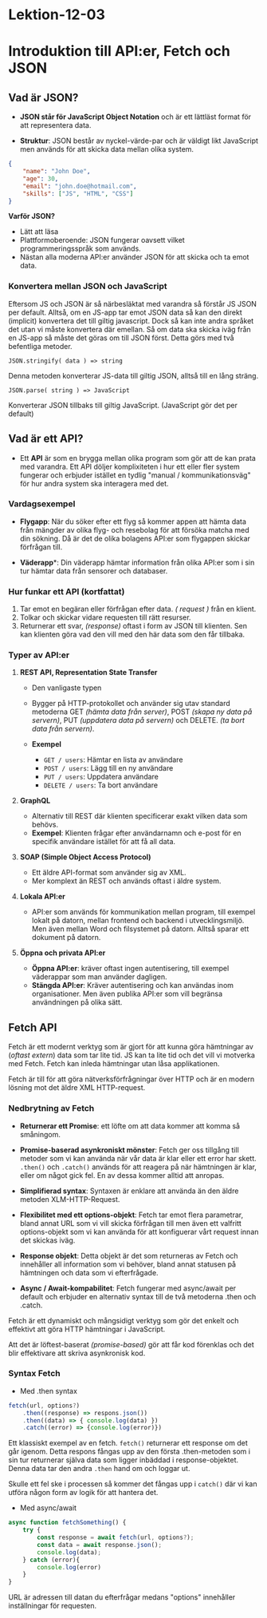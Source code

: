 # Lektion-12-03

# Introduktion till API:er, Fetch och JSON


## Vad är JSON?

- **JSON står för JavaScript Object Notation** och är ett lättläst format för att representera data. 

- **Struktur**: JSON består av nyckel-värde-par och är väldigt likt JavaScript men används för att skicka data mellan olika system.

```json
{
    "name": "John Doe",
    "age": 30,
    "email": "john.doe@hotmail.com",
    "skills": ["JS", "HTML", "CSS"]
}
```

**Varför JSON?** 

- Lätt att läsa
- Plattformoberoende: JSON fungerar oavsett vilket programmeringsspråk som används.
- Nästan alla moderna API:er använder JSON för att skicka och ta emot data. 

### Konvertera mellan JSON och JavaScript

Eftersom JS och JSON är så närbesläktat med varandra så förstår JS JSON per default. Alltså, om en JS-app tar emot JSON data så kan den direkt (implicit) konvertera det till giltig javascript. Dock så kan inte andra språket det utan vi måste konvertera där emellan. Så om data ska skicka iväg från en JS-app så måste det göras om till JSON först. Detta görs med två befentliga metoder.

`JSON.stringify( data ) => string`

Denna metoden konverterar JS-data till giltig JSON, alltså till en lång sträng.

`JSON.parse( string ) => JavaScript`

Konverterar JSON tillbaks till giltig JavaScript. (JavaScript gör det per default)


## Vad är ett API?

- Ett **API** är som en brygga mellan olika program som gör att de kan prata med varandra. Ett API döljer komplixiteten i hur ett eller fler system fungerar och erbjuder istället en tydlig "manual / kommunikationsväg" för hur andra system ska interagera med det.

### Vardagsexempel

- **Flygapp**: När du söker efter ett flyg så kommer appen att hämta data från mängder av olika flyg- och resebolag för att försöka matcha med din sökning. Då är det de olika bolagens API:er som flygappen skickar förfrågan till.

- **Väderapp***: Din väderapp hämtar information från olika API:er som i sin tur hämtar data från sensorer och databaser.

### Hur funkar ett API (kortfattat)

1. Tar emot en begäran eller förfrågan efter data. _( request )_ från en klient. 
2. Tolkar och skickar vidare requesten till rätt resurser.
3. Returnerar ett svar, _(response)_ oftast i form av JSON till klienten. Sen kan klienten göra vad den vill med den här data som den får tillbaka.

### Typer av API:er

1.  **REST API, Representation State Transfer**
    - Den vanligaste typen
    - Bygger på HTTP-protokollet och använder sig utav standard metoderna GET _(hämta data från server)_, POST _(skapa ny data på servern)_, PUT _(uppdatera data på servern)_ och DELETE. _(ta bort data från servern)_.

    - **Exempel**
        - `GET / users`: Hämtar en lista av användare
        - `POST / users`: Lägg till en ny användare
        - `PUT / users`: Uppdatera användare
        - `DELETE / users`: Ta bort användare

2. **GraphQL**
    - Alternativ till REST där klienten specificerar exakt vilken data som behövs.
    - **Exempel**: Klienten frågar efter användarnamn och e-post för en specifik användare istället för att få all data.

3. **SOAP (Simple Object Access Protocol)**
    - Ett äldre API-format som använder sig av XML.
    - Mer komplext än REST och används oftast i äldre system.

4. **Lokala API:er** 
    - API:er som används för kommunikation mellan program, till exempel lokalt på datorn, mellan frontend och backend i utvecklingsmiljö. Men även mellan Word och filsystemet på datorn. Alltså sparar ett dokument på datorn.

5. **Öppna och privata API:er**
    - **Öppna API:er**: kräver oftast ingen autentisering, till exempel väderappar som man använder dagligen.
    - **Stängda API:er**: Kräver autentisering och kan användas inom organisationer. Men även publika API:er som vill begränsa användningen på olika sätt.

## Fetch API

Fetch är ett modernt verktyg som är gjort för att kunna göra hämtningar av (_oftast extern_) data som tar lite tid. JS kan ta lite tid och det vill vi motverka med Fetch. Fetch kan inleda hämtningar utan låsa applikationen. 

Fetch är till för att göra nätverksförfrågningar över HTTP och är en modern lösning mot det äldre XML HTTP-request.

### Nedbrytning av Fetch
- **Returnerar ett Promise**: ett löfte om att data kommer att komma så småningom.

- **Promise-baserad asynkroniskt mönster**: Fetch ger oss tillgång till metoder som vi kan använda när vår data är klar eller ett error har skett. `.then()` och `.catch()` används för att reagera på när hämtningen är klar, eller om något gick fel. En av dessa kommer alltid att anropas.

- **Simplifierad syntax**: Syntaxen är enklare att använda än den äldre metoden XLM-HTTP-Request.

- **Flexibilitet med ett options-objekt**: Fetch tar emot flera parametrar, bland annat URL som vi vill skicka förfrågan till men även ett valfritt options-objekt som vi kan använda för att konfiguerar vårt request innan det skickas iväg.

- **Response objekt**: Detta objekt är det som returneras av Fetch och innehåller all information som vi behöver, bland annat statusen på hämtningen och data som vi efterfrågade.

- **Async / Await-kompabilitet**: Fetch fungerar med async/await per default och erbjuder en alternativ syntax till de två metoderna .then och .catch.

Fetch är ett dynamiskt och mångsidigt verktyg som gör det enkelt och effektivt att göra HTTP hämtningar i JavaScript.

Att det är löftest-baserat _(promise-based)_ gör att får kod förenklas och det blir effektivare att skriva asynkronisk kod.

### Syntax Fetch

- Med .then syntax
```js
fetch(url, options?)
    .then((response) => respons.json())
    .then((data) => { console.log(data) })
    .catch((error) => {console.log(error)})
```

Ett klassiskt exempel av en fetch. `fetch()` returnerar ett response om det går igenom. Detta respons fångas upp av den första .then-metoden som i sin tur returnerar själva data som ligger inbäddad i response-objektet. Denna data tar den andra `.then` hand om och loggar ut.

Skulle ett fel ske i processen så kommer det fångas upp i `catch()` där vi kan utföra någon form av logik för att hantera det.

- Med async/await

```js
async function fetchSomething() {
    try {
        const response = await fetch(url, options?);
        const data = await response.json();
        console.log(data);
    } catch (error){
        console.log(error)
    }
} 
```

URL är adressen till datan du efterfrågar medans "options" innehåller inställningar för requesten.